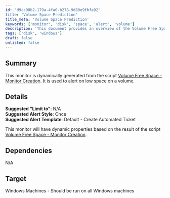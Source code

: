 ```yaml
---
id: 'd9cc98b2-179a-4fa0-b278-9d80e9fbfa92'
title: 'Volume Space Prediction'
title_meta: 'Volume Space Prediction'
keywords: ['monitor', 'disk', 'space', 'alert', 'volume']
description: 'This document provides an overview of the Volume Free Space Monitor, which is designed to alert users when low disk space is detected on Windows machines. The monitor is dynamically generated from the script Volume Free Space - Monitor Creation and includes suggested settings for alerting and ticket creation.'
tags: ['disk', 'windows']
draft: false
unlisted: false
---
```


## Summary

This monitor is dynamically generated from the script [Volume Free Space - Monitor Creation](<../scripts/Create Predictive Volume Exhaustion Monitors.md>). It is used to alert on low space on a volume.

## Details

**Suggested "Limit to"**: N/A  
**Suggested Alert Style**: Once  
**Suggested Alert Template**: Default - Create Automated Ticket  

This monitor will have dynamic properties based on the result of the script [Volume Free Space - Monitor Creation](<../scripts/Create Predictive Volume Exhaustion Monitors.md>).

## Dependencies

N/A

## Target

Windows Machines - Should be run on all Windows machines



